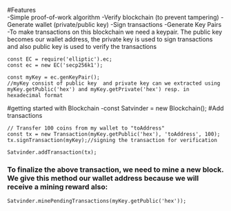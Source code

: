 #Features<br/>
-Simple proof-of-work algorithm
-Verify blockchain (to prevent tampering)
-Generate wallet (private/public key)
-Sign transactions
-Generate Key Pairs
-To make transactions on this blockchain we need a keypair. The public key becomes our wallet address, the private key is used to sign transactions and also public key is used to verify the transactions
```
const EC = require('elliptic').ec;
const ec = new EC('secp256k1');

const myKey = ec.genKeyPair();
//myKey consist of public key  and private key can we extracted using myKey.getPublic('hex') and myKey.getPrivate('hex') resp. in hexadecimal format
```
#getting started with Blockchain
-const Satvinder = new Blockchain();
#Add transactions
```
// Transfer 100 coins from my wallet to "toAddress"
const tx = new Transaction(myKey.getPublic('hex'), 'toAddress', 100);
tx.signTransaction(myKey);//signing the transaction for verification

Satvinder.addTransaction(tx);
```
### To finalize the above  transaction, we need to mine a new block. We give this method our wallet address because we will receive a mining reward also:
```Satvinder.minePendingTransactions(myKey.getPublic('hex'));```

